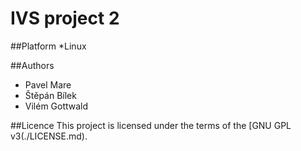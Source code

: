 # IVS project 2
##Platform
*Linux

##Authors
* Pavel Mare
* Štěpán Bílek
* Vilém Gottwald

##Licence
This project is licensed under the terms of the [GNU GPL v3(./LICENSE.md).